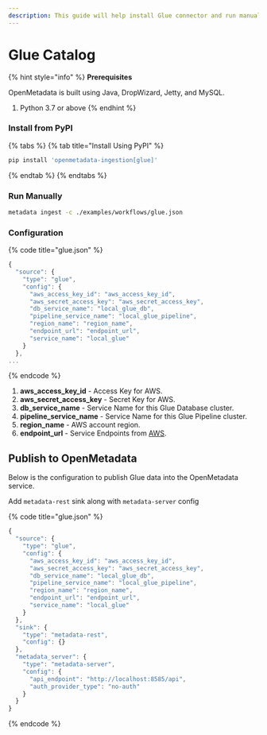 ```yaml
---
description: This guide will help install Glue connector and run manually
---
```


# Glue Catalog

{% hint style="info" %}
**Prerequisites**

OpenMetadata is built using Java, DropWizard, Jetty, and MySQL.

1. Python 3.7 or above
{% endhint %}

### Install from PyPI

{% tabs %}
{% tab title="Install Using PyPI" %}
```bash
pip install 'openmetadata-ingestion[glue]'
```
{% endtab %}
{% endtabs %}

### Run Manually

```bash
metadata ingest -c ./examples/workflows/glue.json
```

### Configuration

{% code title="glue.json" %}
```javascript
{
  "source": {
    "type": "glue",
    "config": {
      "aws_access_key_id": "aws_access_key_id",
      "aws_secret_access_key": "aws_secret_access_key",
      "db_service_name": "local_glue_db",
      "pipeline_service_name": "local_glue_pipeline",
      "region_name": "region_name",
      "endpoint_url": "endpoint_url",
      "service_name": "local_glue"
    }
  },
...
```
{% endcode %}

1. **aws\_access\_key\_id** - Access Key for AWS.
2. **aws\_secret\_access\_key** - Secret Key for AWS.
3. **db\_service\_name** - Service Name for this Glue Database cluster.
4. **pipeline\_service\_name** - Service Name for this Glue Pipeline cluster.
5. **region\_name** - AWS account region.
6. **endpoint\_url** - Service Endpoints from [AWS](https://docs.aws.amazon.com/general/latest/gr/glue.html).

## Publish to OpenMetadata

Below is the configuration to publish Glue data into the OpenMetadata service.

Add `metadata-rest` sink along with `metadata-server` config

{% code title="glue.json" %}
```javascript
{
  "source": {
    "type": "glue",
    "config": {
      "aws_access_key_id": "aws_access_key_id",
      "aws_secret_access_key": "aws_secret_access_key",
      "db_service_name": "local_glue_db",
      "pipeline_service_name": "local_glue_pipeline",
      "region_name": "region_name",
      "endpoint_url": "endpoint_url",
      "service_name": "local_glue"
    }
  },
  "sink": {
    "type": "metadata-rest",
    "config": {}
  },
  "metadata_server": {
    "type": "metadata-server",
    "config": {
      "api_endpoint": "http://localhost:8585/api",
      "auth_provider_type": "no-auth"
    }
  }
}
```
{% endcode %}
